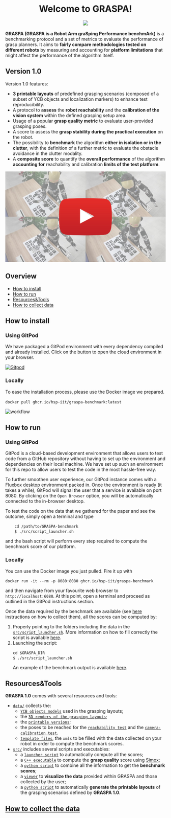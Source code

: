 


 <h1 align="center">Welcome to <b>GRASPA</b>!</h1>

 <p align="center">
<img src="https://github.com/hsp-iit/GRASPA-benchmark/blob/master/media/benchmark-setup2.jpg" width=400>
</p>

**GRASPA (GRASPA is a Robot Arm graSping Performance benchmArk)** is
 a benchmarking protocol and a set of metrics to evaluate the performance of grasp planners. It aims to **fairly compare methodologies tested on different robots** by measuring and accounting for **platform limitations** that might affect the performance of the algorithm itself.

 ## Version 1.0
 Version 1.0 features:
 -  **3 printable layouts** of predefined grasping scenarios (composed of a subset of YCB objects and localization markers) to enhance test reproducibility.
 - A protocol to **assess** the **robot reachability** and the **calibration of the vision system** within the defined grasping setup area.
 - Usage of a popular **grasp quality metric** to evaluate user-provided grasping poses.
 - A score to assess the **grasp stability during the practical execution** on the robot.
 - The possibility to **benchmark** the algorithm **either in isolation or in the clutter**, with the definition of a further metric to  evaluate the obstacle avoidance in the clutter modality.
 - A **composite score** to quantify the **overall performance** of the algorithm **accounting for** reachability and calibration **limits of the test platform**.

 [![Preview](media/preview.jpg)](https://youtu.be/wUBHQQddJr0)

## Overview
- [How to install](https://github.com/hsp-iit/GRASPA-benchmark#how-to-install)
- [How to run](https://github.com/hsp-iit/GRASPA-benchmark#how-to-run)
- [Resources&Tools](https://github.com/hsp-iit/GRASPA-benchmark#resourcestools)
- [How to collect data](https://github.com/hsp-iit/GRASPA-benchmark#how-to-collect-the-data)
 ## How to install
  ### Using GitPod
  We have packaged a GitPod environment with every dependency compiled and already installed. Click on the button to open the cloud environment in your browser.

 [![Gitpod](https://gitpod.io/button/open-in-gitpod.svg)](https://gitpod.io/#https://github.com/hsp-iit/GRASPA-benchmark)

 ### Locally
 To ease the installation process, please use the Docker image we prepared.

 ```docker pull ghcr.io/hsp-iit/graspa-benchmark:latest```


 ![workflow](https://github.com/hsp-iit/GRASPA-benchmark/actions/workflows/docker-image.yml/badge.svg)


 ## How to run
 ### Using GitPod
 GitPod is a cloud-based development environment that allows users to test code from a GitHub repository without having to set up the environment and dependencies on their local machine. We have set up such an environment for this repo to allow users to test the code in the most hassle-free way.

 To further smoothen user experience, our GitPod instance comes with a Fluxbox desktop environment packed in. Once the environment is ready (it takes a while), GitPod will signal the user that a service is available on port 8080. By clicking on the `Open Browser` option, you will be automatically connected to the in-browser desktop.

 To test the code on the data that we gathered for the paper and see the outcome, simply open a terminal and type
 ```
     cd /path/to/GRASPA-benchmark
     $ ./src/script_launcher.sh
  ```

  and the bash script will perform every step required to compute the benchmark score of our platform.

 ### Locally
 You can use the Docker image you just pulled. Fire it up with
 ```
 docker run -it --rm -p 8080:8080 ghcr.io/hsp-iit/graspa-benchmark
 ```
 and then navigate from your favourite web browser to `http://localhost:6080`. At this point, open a terminal and proceed as outlined in the GitPod instructions section.

 Once the data required by the benchmark are available (see [here](https://github.com/hsp-iit/GRASPA-benchmark#how-to-collect-the-data) instructions on how to collect them), all the scores can be computed by:
 1. Properly pointing to the folders including the data in the [`src/script_launcher.sh`](https://github.com/hsp-iit/GRASPA-benchmark/blob/master/src/script_launcher.sh). More information on how to fill correctly the script is available [here](https://github.com/hsp-iit/GRASPA-benchmark/blob/master/src/README.md#graspa-score-computation).
 2. Launching the script:
     ```
     cd $GRASPA_DIR
     $ ./src/script_launcher.sh
     ```
    An example of the benchmark output is available [here](https://github.com/hsp-iit/GRASPA-benchmark/blob/master/src/README.md#output-example).

 ## Resources&Tools
**GRASPA 1.0** comes with several resources and tools:
-  [`data/`](https://github.com/hsp-iit/GRASPA-benchmark/tree/master/data) collects the:
   - [`YCB objects models`](https://github.com/hsp-iit/GRASPA-benchmark/tree/master/data/objects/YCB) used in the grasping layouts;
   - the [`3D renders of the grasping layouts`](https://github.com/hsp-iit/GRASPA-benchmark/tree/master/data/scenes/grasping/3D_scenes);
   - the [`printable versions`](https://github.com/hsp-iit/GRASPA-benchmark/tree/master/data/scenes/grasping/printable_layouts);
   - the poses to be reached for the [`reachability test`](https://github.com/hsp-iit/GRASPA-benchmark/tree/master/data/scenes/reachability) and the [`camera-calibration test`](https://github.com/hsp-iit/GRASPA-benchmark/tree/master/data/scenes/camera_calibration).
   - [`template files`](https://github.com/hsp-iit/GRASPA-benchmark/tree/master/data/template_files), the `xmls` to be filled with the data collected on your robot in order to compute the benchmark scores.
- [`src/`](https://github.com/hsp-iit/GRASPA-benchmark/tree/master/src) includes several scripts and executables:
   - a [`launcher script`](https://github.com/hsp-iit/GRASPA-benchmark/blob/master/src/script_launcher.sh) to automatically compute all the scores;
   - a [`C++ executable`](https://github.com/hsp-iit/GRASPA-benchmark/tree/master/src/compute-grasp-quality#grasp-quality-computation) to compute the **grasp quality** score using [Simox](https://gitlab.com/Simox/simox);
   - a [`python script`](https://github.com/hsp-iit/GRASPA-benchmark/blob/master/src/scores_evaluation.py) to combine all the information to get the **benchmark scores**;
   - a [`viewer`](https://github.com/hsp-iit/GRASPA-benchmark/tree/master/src/scene-viewer#scene-viewer) to **visualize the data** provided within GRASPA and those collected by the user;
   - a [`python script`](https://github.com/hsp-iit/GRASPA-benchmark/tree/master/src/layout-printer#layout-printer) to automatically **generate the printable layouts** of the grasping scenarios defined by **GRASPA 1.0**.

 ## [How to collect the data](/data_collection)
